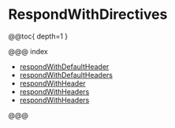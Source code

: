 <a id="respondwithdirectives"></a>
# RespondWithDirectives

@@toc{ depth=1 }

@@@ index

* [respondWithDefaultHeader](respondWithDefaultHeader.md)
* [respondWithDefaultHeaders](respondWithDefaultHeaders.md)
* [respondWithHeader](respondWithHeader.md)
* [respondWithHeaders](respondWithHeaders.md)
* [respondWithHeaders](respondWithHeaders.md)

@@@